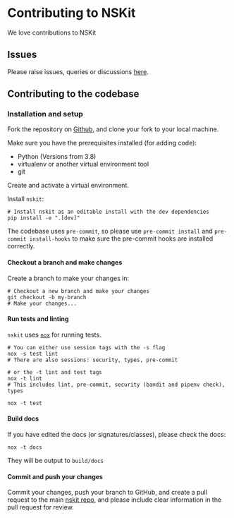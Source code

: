# Contributing to NSKit

We love contributions to NSKit

## Issues

Please raise issues, queries or discussions [here](https://github.com/djpugh/nskit/issues).

## Contributing to the codebase

### Installation and setup

Fork the repository on [Github](https://github.com/djpugh/nskit), and clone your fork to your local machine.

Make sure you have the prerequisites installed (for adding code):
* Python (Versions from 3.8)
* virtualenv or another virtual environment tool
* git

Create and activate a virtual environment.

Install ``nskit``:

```
# Install nskit as an editable install with the dev dependencies
pip install -e ".[dev]"
```

The codebase uses ``pre-commit``, so please use ``pre-commit install`` and ``pre-commit install-hooks`` to make sure the pre-commit hooks are installed correctly.

#### Checkout a branch and make changes

Create a branch to make  your changes in:
```
# Checkout a new branch and make your changes
git checkout -b my-branch
# Make your changes...
```

#### Run tests and linting

``nskit`` uses [``nox``](https://nox.thea.codes/en/stable/) for running tests.
```
# You can either use session tags with the -s flag
nox -s test lint
# There are also sessions: security, types, pre-commit

# or the -t lint and test tags
nox -t lint
# This includes lint, pre-commit, security (bandit and pipenv check), types

nox -t test
```

#### Build docs

If you have edited the docs (or signatures/classes), please check the docs:
```
nox -t docs
```

They will be output to ``build/docs``


#### Commit and push your changes

Commit your changes, push your branch to GitHub, and create a pull request to the main [nskit repo](https://github.com/djpugh/nskit), and please include clear information in the pull request for review.
